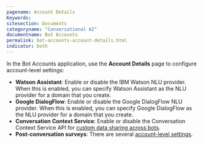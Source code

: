 ```yaml
---
pagename: Account Details
Keywords:
sitesection: Documents
categoryname: "Conversational AI"
documentname: Bot Accounts
permalink: bot-accounts-account-details.html
indicator: both
---
```


In the Bot Accounts application, use the **Account Details** page to configure account-level settings:

* **Watson Assistant**: Enable or disable the IBM Watson NLU provider. When this is enabled, you can specify Watson Assistant as the NLU provider for a domain that you create.
* **Google DialogFlow**: Enable or disable the Google DialogFlow NLU provider. When this is enabled, you can specify Google DialogFlow as the NLU provider for a domain that you create.
* **Conversation Context Service**: Enable or disable the Conversation Context Service API for [custom data sharing across bots](conversation-builder-scripting-functions-manage-the-conversation-context-service.html).
* **Post-conversation surveys**: There are several [account-level settings](conversation-builder-bots-post-conversation-survey-bots.html#configure-account-level-settings).